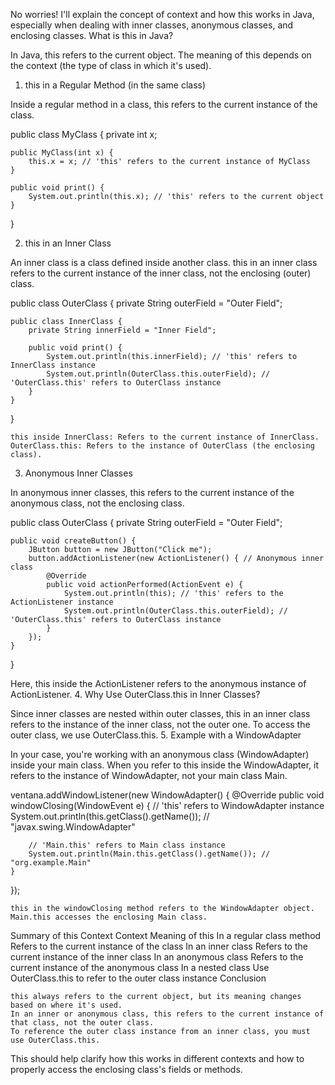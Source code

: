 No worries! I'll explain the concept of context and how this works in Java, especially when dealing with inner classes, anonymous classes, and enclosing classes.
What is this in Java?

In Java, this refers to the current object. The meaning of this depends on the context (the type of class in which it's used).
1. this in a Regular Method (in the same class)

Inside a regular method in a class, this refers to the current instance of the class.

public class MyClass {
private int x;

    public MyClass(int x) {
        this.x = x; // 'this' refers to the current instance of MyClass
    }

    public void print() {
        System.out.println(this.x); // 'this' refers to the current object
    }
}

2. this in an Inner Class

An inner class is a class defined inside another class. this in an inner class refers to the current instance of the inner class, not the enclosing (outer) class.

public class OuterClass {
private String outerField = "Outer Field";

    public class InnerClass {
        private String innerField = "Inner Field";

        public void print() {
            System.out.println(this.innerField); // 'this' refers to InnerClass instance
            System.out.println(OuterClass.this.outerField); // 'OuterClass.this' refers to OuterClass instance
        }
    }
}

    this inside InnerClass: Refers to the current instance of InnerClass.
    OuterClass.this: Refers to the instance of OuterClass (the enclosing class).

3. Anonymous Inner Classes

In anonymous inner classes, this refers to the current instance of the anonymous class, not the enclosing class.

public class OuterClass {
private String outerField = "Outer Field";

    public void createButton() {
        JButton button = new JButton("Click me");
        button.addActionListener(new ActionListener() { // Anonymous inner class
            @Override
            public void actionPerformed(ActionEvent e) {
                System.out.println(this); // 'this' refers to the ActionListener instance
                System.out.println(OuterClass.this.outerField); // 'OuterClass.this' refers to OuterClass instance
            }
        });
    }
}

Here, this inside the ActionListener refers to the anonymous instance of ActionListener.
4. Why Use OuterClass.this in Inner Classes?

Since inner classes are nested within outer classes, this in an inner class refers to the instance of the inner class, not the outer one. To access the outer class, we use OuterClass.this.
5. Example with a WindowAdapter

In your case, you're working with an anonymous class (WindowAdapter) inside your main class. When you refer to this inside the WindowAdapter, it refers to the instance of WindowAdapter, not your main class Main.

ventana.addWindowListener(new WindowAdapter() {
@Override
public void windowClosing(WindowEvent e) {
// 'this' refers to WindowAdapter instance
System.out.println(this.getClass().getName()); // "javax.swing.WindowAdapter"

        // 'Main.this' refers to Main class instance
        System.out.println(Main.this.getClass().getName()); // "org.example.Main"
    }
});

    this in the windowClosing method refers to the WindowAdapter object.
    Main.this accesses the enclosing Main class.

Summary of this Context
Context	Meaning of this
In a regular class method	Refers to the current instance of the class
In an inner class	Refers to the current instance of the inner class
In an anonymous class	Refers to the current instance of the anonymous class
In a nested class	Use OuterClass.this to refer to the outer class instance
Conclusion

    this always refers to the current object, but its meaning changes based on where it's used.
    In an inner or anonymous class, this refers to the current instance of that class, not the outer class.
    To reference the outer class instance from an inner class, you must use OuterClass.this.

This should help clarify how this works in different contexts and how to properly access the enclosing class's fields or methods.